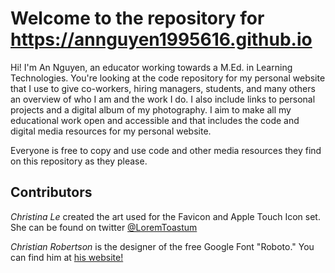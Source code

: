 # Welcome to the repository for https://annguyen1995616.github.io

Hi! I'm An Nguyen, an educator working towards a M.Ed. in Learning Technologies. You're looking at the code repository for my personal website that I use to give co-workers, hiring managers, students, and many others an overview of who I am and the work I do. I also include links to personal projects and a digital album of my photography. I aim to make all my educational work open and accessible and that includes the code and digital media resources for my personal website. 

Everyone is free to copy and use code and other media resources they find on this repository as they please.

## Contributors

*Christina Le* created the art used for the Favicon and Apple Touch Icon set. She can be found on twitter [@LoremToastum](https://twitter.com/LoremToastum)

*Christian Robertson* is the designer of the free Google Font "Roboto." You can find him at [his website!](http://christianrobertson.com)